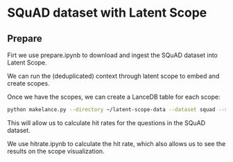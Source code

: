 # SQuAD dataset with Latent Scope

## Prepare

Firt we use prepare.ipynb to download and ingest the SQuAD dataset into Latent Scope.

We can run the (deduplicated) context through latent scope to embed and create scopes.

Once we have the scopes, we can create a LanceDB table for each scope:

```bash
python makelance.py --directory ~/latent-scope-data --dataset squad --scope_id scopes-001 --metric cosine 
```

This will allow us to calculate hit rates for the questions in the SQuAD dataset.

We use hitrate.ipynb to calculate the hit rate, which also allows us to see the results on the scope visualization.
